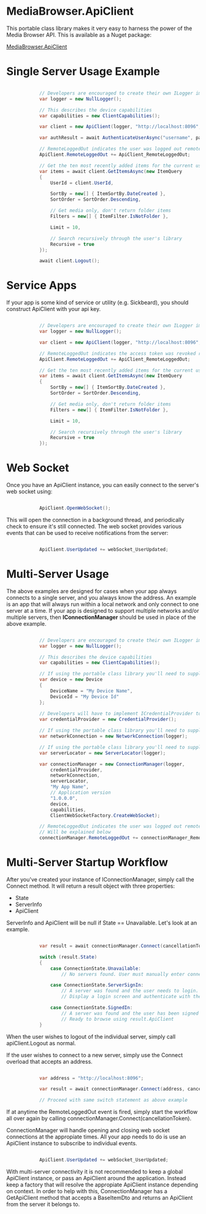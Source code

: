 MediaBrowser.ApiClient
======================

This portable class library makes it very easy to harness the power of the Media Browser API. This is available as a Nuget package:

[MediaBrowser.ApiClient](https://www.nuget.org/packages/MediaBrowser.ApiClient/)

# Single Server Usage Example #

``` c#

            // Developers are encouraged to create their own ILogger implementation
			var logger = new NullLogger();

			// This describes the device capabilities
			var capabilities = new ClientCapabilities();

			var client = new ApiClient(logger, "http://localhost:8096", "My client name", "My device", "My device id", capabilities);

			var authResult = await AuthenticateUserAsync("username", passwordHash);

			// RemoteLoggedOut indicates the user was logged out remotely by the server
			ApiClient.RemoteLoggedOut += ApiClient_RemoteLoggedOut;

            // Get the ten most recently added items for the current user
            var items = await client.GetItemsAsync(new ItemQuery
            {
                UserId = client.UserId,

                SortBy = new[] { ItemSortBy.DateCreated },
                SortOrder = SortOrder.Descending,

                // Get media only, don't return folder items
                Filters = new[] { ItemFilter.IsNotFolder },

                Limit = 10,

                // Search recursively through the user's library
                Recursive = true
            });

			await client.Logout();
```

# Service Apps #

If your app is some kind of service or utility (e.g. Sickbeard), you should construct ApiClient with your api key.

``` c#

            // Developers are encouraged to create their own ILogger implementation
			var logger = new NullLogger();

			var client = new ApiClient(logger, "http://localhost:8096", "0123456789");

			// RemoteLoggedOut indicates the access token was revoked remotely by the server
			ApiClient.RemoteLoggedOut += ApiClient_RemoteLoggedOut;

            // Get the ten most recently added items for the current user
            var items = await client.GetItemsAsync(new ItemQuery
            {
                SortBy = new[] { ItemSortBy.DateCreated },
                SortOrder = SortOrder.Descending,

                // Get media only, don't return folder items
                Filters = new[] { ItemFilter.IsNotFolder },

                Limit = 10,

                // Search recursively through the user's library
                Recursive = true
            });
```

# Web Socket #

Once you have an ApiClient instance, you can easily connect to the server's web socket using:

``` c#

            ApiClient.OpenWebSocket();
```

This will open the connection in a background thread, and periodically check to ensure it's still connected. The web socket provides various events that can be used to receive notifications from the server:


``` c#

            ApiClient.UserUpdated += webSocket_UserUpdated;
```

# Multi-Server Usage #


The above examples are designed for cases when your app always connects to a single server, and you always know the address. An example is an app that will always run within a local network and only connect to one server at a time. If your app is designed to support multiple networks and/or multiple servers, then **IConnectionManager** should be used in place of the above example.


``` c#

            // Developers are encouraged to create their own ILogger implementation
			var logger = new NullLogger();

			// This describes the device capabilities
			var capabilities = new ClientCapabilities();

			// If using the portable class library you'll need to supply your own IDevice implementation.
			var device = new Device
            {
                DeviceName = "My Device Name",
                DeviceId = "My Device Id"
            };
			
			// Developers will have to implement ICredentialProvider to provide storage for saving server information
			var credentialProvider = new CredentialProvider();

			// If using the portable class library you'll need to supply your own INetworkConnection implementation.
			var networkConnection = new NetworkConnection(logger);

            // If using the portable class library you'll need to supply your own IServerLocator implementation.
			var serverLocator = new ServerLocator(logger);

            var connectionManager = new ConnectionManager(logger,
                credentialProvider,
                networkConnection,
                serverLocator,
                "My App Name",
				// Application version
                "1.0.0.0",
                device,
                capabilities,
                ClientWebSocketFactory.CreateWebSocket);

			// RemoteLoggedOut indicates the user was logged out remotely by the server
			// Will be explained below
			connectionManager.RemoteLoggedOut += connectionManager_RemoteLoggedOut;          
```

# Multi-Server Startup Workflow #

After you've created your instance of IConnectionManager, simply call the Connect method. It will return a result object with three properties:

- State
- ServerInfo
- ApiClient

ServerInfo and ApiClient will be null if State == Unavailable. Let's look at an example.


``` c#

            var result = await connectionManager.Connect(cancellationToken);

			switch (result.State)
			{
				case ConnectionState.Unavailable:
					// No servers found. User must manually enter connection info.

				case ConnectionState.ServerSignIn:
					// A server was found and the user needs to login.
					// Display a login screen and authenticate with the server using result.ApiClient

				case ConnectionState.SignedIn:
					// A server was found and the user has been signed in using previously saved credentials.
					// Ready to browse using result.ApiClient
			}

```

When the user wishes to logout of the individual server, simply call apiClient.Logout as normal.

If the user wishes to connect to a new server, simply use the Connect overload that accepts an address. 


``` c#

			var address = "http://localhost:8096";

            var result = await connectionManager.Connect(address, cancellationToken);

			// Proceed with same switch statement as above example

```

If at anytime the RemoteLoggedOut event is fired, simply start the workflow all over again by calling connectionManager.Connect(cancellationToken).

ConnectionManager will handle opening and closing web socket connections at the appropiate times. All your app needs to do is use an ApiClient instance to subscribe to individual events.


``` c#

            ApiClient.UserUpdated += webSocket_UserUpdated;
```

With multi-server connectivity it is not recommended to keep a global ApiClient instance, or pass an ApiClient around the application. Instead keep a factory that will resolve the appropiate ApiClient instance depending on context. In order to help with this, ConnectionManager has a GetApiClient method that accepts a BaseItemDto and returns an ApiClient from the server it belongs to.